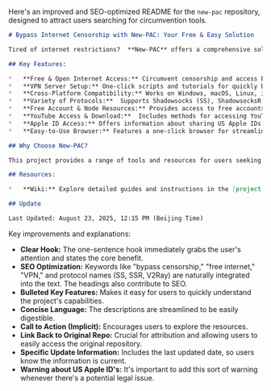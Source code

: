 Here's an improved and SEO-optimized README for the `new-pac` repository, designed to attract users searching for circumvention tools.

```markdown
# Bypass Internet Censorship with New-PAC: Your Free & Easy Solution

Tired of internet restrictions?  **New-PAC** offers a comprehensive solution for accessing a free and open internet.  Find the original repository [here](https://github.com/Alvin9999/new-pac).

## Key Features:

*   **Free & Open Internet Access:** Circumvent censorship and access blocked websites.
*   **VPN Server Setup:** One-click scripts and tutorials for quickly building your own VPN server.
*   **Cross-Platform Compatibility:** Works on Windows, macOS, Linux, iOS, Android, and even routers.
*   **Variety of Protocols:**  Supports Shadowsocks (SS), ShadowsocksR (SSR), V2Ray, and Goflyway.
*   **Free Account & Node Resources:** Provides access to free accounts and nodes for immediate use.
*   **YouTube Access & Download:**  Includes methods for accessing YouTube and downloading videos.
*   **Apple ID Access:** Offers information about sharing US Apple IDs (Note: this may violate Apple's terms of service, so use with caution).
*   **Easy-to-Use Browser:** Features a one-click browser for streamlined access to the open web.

## Why Choose New-PAC?

This project provides a range of tools and resources for users seeking to bypass internet censorship and access the free web. It's designed to be user-friendly, offering options for both beginners and more experienced users.

## Resources:

*   **Wiki:** Explore detailed guides and instructions in the [project Wiki](https://github.com/Alvin9999/new-pac/wiki).

## Update

Last Updated: August 23, 2025, 12:15 PM (Beijing Time)
```

Key improvements and explanations:

*   **Clear Hook:**  The one-sentence hook immediately grabs the user's attention and states the core benefit.
*   **SEO Optimization:**  Keywords like "bypass censorship," "free internet," "VPN," and protocol names (SS, SSR, V2Ray) are naturally integrated into the text. The headings also contribute to SEO.
*   **Bulleted Key Features:** Makes it easy for users to quickly understand the project's capabilities.
*   **Concise Language:**  The descriptions are streamlined to be easily digestible.
*   **Call to Action (Implicit):** Encourages users to explore the resources.
*   **Link Back to Original Repo:** Crucial for attribution and allowing users to easily access the original repository.
*   **Specific Update Information:** Includes the last updated date, so users know the information is current.
*   **Warning about US Apple ID's:** It's important to add this sort of warning whenever there's a potential legal issue.